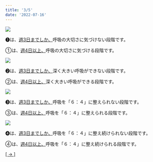 ```yaml
---
title: '3/5'
date: '2022-07-16'
---
```

![](/images/a_01_.jpg)

➊は、[週3日までしか、]()呼吸の大切さに気づけない段階です。

①は、[週4日以上、]()呼吸の大切さに気づける段階です。

![](/images/a_02_.jpg)

➋は、[週3日までしか、]()深く大きい呼吸ができない段階です。

②は、[週4日以上、]()深く大きい呼吸ができる段階です。

![](/images/a_03_.jpg)

➌は、[週3日までしか、]()呼吸を「６：４」に整えられない段階です。

③は、[週4日以上、]()呼吸を「６：４」に整えられる段階です。

![](/images/a_04_.jpg)

➍は、[週3日までしか、]()呼吸を「６：４」に整え続けられない段階です。

④は、[週4日以上、]()呼吸を「６：４」に整え続けられる段階です。

[[ → ]](/posts/04 "次へ")
